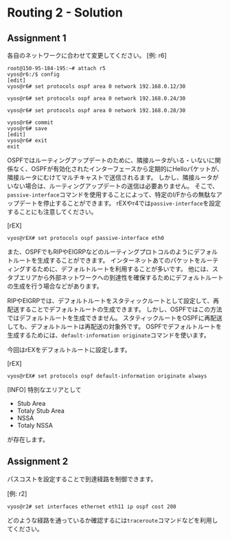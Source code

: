 # Routing 2 - Solution

## Assignment 1

各自のネットワークに合わせて変更してください。
[例: r6]
```
root@150-95-184-195:~# attach r5
vyos@r6:/$ config
[edit]
vyos@r6# set protocols ospf area 0 network 192.168.0.12/30

vyos@r6# set protocols ospf area 0 network 192.168.0.24/30

vyos@r6# set protocols ospf area 0 network 192.168.0.28/30

vyos@r6# commit
vyos@r6# save
[edit]
vyos@r6# exit
exit
```

OSPFではルーティングアップデートのために、隣接ルータがいる・いないに関係なく、OSPFが有効化されたインターフェースから定期的にHelloパケットが、隣接ルータにむけてマルチキャストで送信されるます。
しかし、隣接ルータがいない場合は、ルーティングアップデートの送信は必要ありません。
そこで、`passive-interface`コマンドを使用することによって、特定のI/Fからの無駄なアップデートを停止することができます。
rEXやr4では`passive-interface`を設定することにも注意してください。

[rEX]
```
vyos@rEX# set protocols ospf passive-interface eth0
```

また、OSPFでもRIPやEIGRPなどのルーティングプロトコルのようにデフォルトルートを生成することができます。
インターネットあてのパケットをルーティングするために、デフォルトルートを利用することが多いです。
他には、スタブエリアから外部ネットワークへの到達性を確保するためにデフォルトルートの生成を行う場合などがあります。

RIPやEIGRPでは、デフォルトルートをスタティックルートとして設定して、再配送することでデフォルトルートの生成できます。
しかし、OSPFではこの方法ではデフォルトルートを生成できません。
スタティックルートをOSPFに再配送しても、デフォルトルートは再配送の対象外です。
OSPFでデフォルトルートを生成するためには、`default-information originate`コマンドを使います。

今回はrEXをデフォルトルートに設定します。

[rEX]
```
vyos@rEX# set protocols ospf default-information originate always
```

[INFO]
特別なエリアとして
- Stub Area
- Totaly Stub Area
- NSSA
- Totaly NSSA

が存在します。

## Assignment 2

パスコストを設定することで到達経路を制御できます。

[例: r2]
```
vyos@r2# set interfaces ethernet eth11 ip ospf cost 200
```

どのような経路を通っているか確認するには`traceroute`コマンドなどを利用してください。
